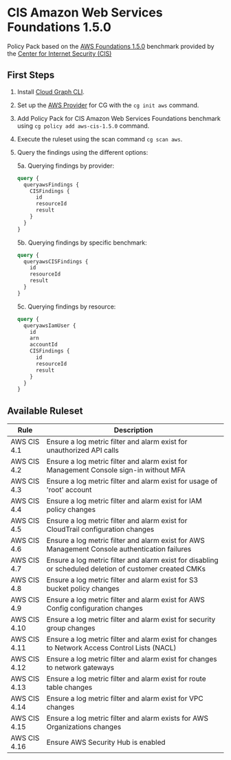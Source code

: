 # CIS Amazon Web Services Foundations 1.5.0

Policy Pack based on the [AWS Foundations 1.5.0](https://drive.google.com/file/d/10EoDf68wxwA2fmgAntElaX_-r6L5qf4B/view?usp=sharing) benchmark provided by the [Center for Internet Security (CIS)](https://www.cisecurity.org/benchmark/amazon_web_services/)

## First Steps

1. Install [Cloud Graph CLI](https://docs.cloudgraph.dev/quick-start).
2. Set up the [AWS Provider](https://www.npmjs.com/package/@cloudgraph/cg-provider-aws) for CG with the `cg init aws` command.
3. Add Policy Pack for CIS Amazon Web Services Foundations benchmark using `cg policy add aws-cis-1.5.0` command.
4. Execute the ruleset using the scan command `cg scan aws`.
5. Query the findings using the different options:

   5a. Querying findings by provider:

   ```graphql
   query {
     queryawsFindings {
       CISFindings {
         id
         resourceId
         result
       }
     }
   }
   ```

   5b. Querying findings by specific benchmark:

   ```graphql
   query {
     queryawsCISFindings {
       id
       resourceId
       result
     }
   }
   ```

   5c. Querying findings by resource:

   ```graphql
   query {
     queryawsIamUser {
       id
       arn
       accountId
       CISFindings {
         id
         resourceId
         result
       }
     }
   }
   ```

## Available Ruleset

| Rule          | Description                                                                                                                 |
| ------------- | --------------------------------------------------------------------------------------------------------------------------- |
| AWS CIS 4.1   | Ensure a log metric filter and alarm exist for unauthorized API calls                                                       |
| AWS CIS 4.2   | Ensure a log metric filter and alarm exist for Management Console sign-in without MFA                                       |
| AWS CIS 4.3   | Ensure a log metric filter and alarm exist for usage of 'root' account                                                      |
| AWS CIS 4.4   | Ensure a log metric filter and alarm exist for IAM policy changes                                                           |
| AWS CIS 4.5   | Ensure a log metric filter and alarm exist for CloudTrail configuration changes                                             |
| AWS CIS 4.6   | Ensure a log metric filter and alarm exist for AWS Management Console authentication failures                               |
| AWS CIS 4.7   | Ensure a log metric filter and alarm exist for disabling or scheduled deletion of customer created CMKs                     |
| AWS CIS 4.8   | Ensure a log metric filter and alarm exist for S3 bucket policy changes                                                     |
| AWS CIS 4.9   | Ensure a log metric filter and alarm exist for AWS Config configuration changes                                             |
| AWS CIS 4.10  | Ensure a log metric filter and alarm exist for security group changes                                                       |
| AWS CIS 4.11  | Ensure a log metric filter and alarm exist for changes to Network Access Control Lists (NACL)                               |
| AWS CIS 4.12  | Ensure a log metric filter and alarm exist for changes to network gateways                                                  |
| AWS CIS 4.13  | Ensure a log metric filter and alarm exist for route table changes                                                          |
| AWS CIS 4.14  | Ensure a log metric filter and alarm exist for VPC changes                                                                  |
| AWS CIS 4.15  | Ensure a log metric filter and alarm exists for AWS Organizations changes                                                   |
| AWS CIS 4.16  | Ensure AWS Security Hub is enabled                                                                                          |
